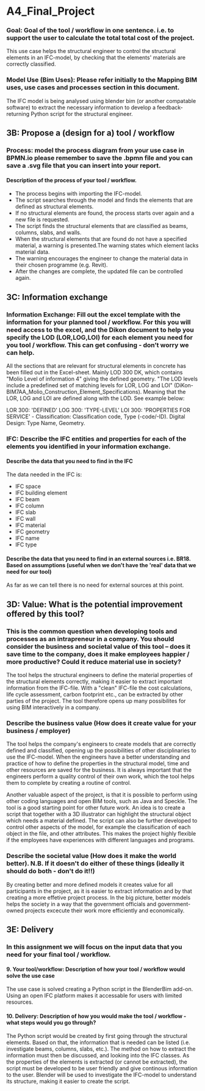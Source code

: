 # A4_Final_Project

### Goal: Goal of the tool / workflow in one sentence. i.e. to support the user to calculate the total total cost of the project.
This use case helps the structural engineer to control the structural elements in an IFC-model, by checking that the elements' materials are correctly classified.


### Model Use (Bim Uses): Please refer initially to the Mapping BIM uses, use cases and processes section in this document.
The IFC model is being analysed using blender bim (or another compatable software) to extract the necessary information to develop a feedback-returning Python script for the structural engineer.


## 3B: Propose a (design for a) tool / workflow
### Process: model the process diagram from your use case in BPMN.io please remember to save the .bpmn file and you can save a .svg file that you can insert into your report. 
#### Description of the process of your tool / workflow.
- The process begins with importing the IFC-model. 
- The script searches through the model and finds the elements that are defined as structural elements.
- If no structural elements are found, the process starts over again and a new file is requested.
- The script finds the structural elements that are classified as beams, columns, slabs, and walls.
- When the structural elements that are found do not have a specified material, a warning is presented.The warning states which element lacks material data.
- The warning encourages the engineer to change the material data in their chosen programme (e.g. Revit).
- After the changes are complete, the updated file can be controlled again.


## 3C: Information exchange
### Information Exchange: Fill out the excel template with the information for your planned tool / workflow. For this you will need access to the excel, and the Dikon document to help you specify the LOD (LOR,LOG,LOI) for each element you need for you tool / workflow. This can get confusing - don’t worry we can help. 
All the sections that are relevant for structural elements in concrete has been filled out in the Excel-sheet. Mainly LOD 300 DK, which contains "Molio Level of information 4" giving the defined geometry. "The LOD levels include a predefined set of matching levels for LOR, LOG and LOI" (DiKon-BIM7AA_Molio_Construction_Element_Specifications). Meaning that the LOR, LOG and LOI are defined along with the LOD. See example below:

LOR 300: 'DEFINED'
LOG 300: 'TYPE-LEVEL'
LOI 300: 'PROPERTIES FOR SERVICE' - Classification: Classification code, Type (-code/-ID). Digital Design: Type Name, Geometry.


### IFC: Describe the IFC entities and properties for each of the elements you identified in your information exchange.
#### Describe the data that you need to find in the IFC
The data needed in the IFC is:
- IFC space
- IFC building element
- IFC beam
- IFC column
- IFC slab
- IFC wall
- IFC material
- IFC geometry 
- IFC name
- IFC type 


#### Describe the data that you need to find in an external sources i.e. BR18. Based on assumptions (useful when we don't have the 'real' data that we need for our tool)
As far as we can tell there is no need for external sources at this point. 


## 3D: Value: What is the potential improvement offered by this tool?
### This is the common question when developing tools and processes as an intrapreneur in a company. You should consider the business and societal value of this tool – does it save time to the company, does it make employees happier / more productive? Could it reduce material use in society?
The tool helps the structural engineers to define the material properties of the structural elements correctly, making it easier to extract important information from the IFC-file. With a "clean" IFC-file the cost calculations, life cycle assessment, carbon footprint etc., can be extracted by other parties of the project. The tool therefore opens up many possibilites for using BIM interactively in a company. 


### Describe the business value (How does it create value for your business / employer)
The tool helps the company's engineers to create models that are correctly defined and classified, opening up the possibilities of other disciplinaries to use the IFC-model. When the engineers have a better understanding and practice of how to define the properties in the structural model, time and other resources are saved for the business. It is always important that the engineers perform a quality control of their own work, which the tool helps them to complete by creating a routine of control.  

Another valuable aspect of the project, is that it is possible to perform using other coding languages and open BIM tools, such as Java and Speckle. The tool is a good starting point for other future work. An idea is to create a script that together with a 3D illustrator can highlight the structural object which needs a material defined. The script can also be further developed to control other aspects of the model, for example the classification of each object in the file, and other attributes. This makes the project highly flexible if the employees have experiences with different languages and programs.

### Describe the societal value (How does it make the world better). N.B. If it doesn't do either of these things (ideally it should do both - don't do it!!)
By creating better and more defined models it creates value for all participants in the project, as it is easier to extract information and by that creating a more effetive project process. In the big picture, better models helps the society in a way that the government officials and government-owned projects excecute their work more efficiently and economically. 


## 3E: Delivery
### In this assignment we will focus on the input data that you need for your final tool / workflow. 


#### 9. Your tool/workflow: Description of how your tool / workflow would solve the use case 
The use case is solved creating a Python script in the BlenderBim add-on. Using an open IFC platform makes it accessable for users with limited resources. 


#### 10. Delivery: Description of how you would make the tool / workflow - what steps would you go through?
The Python script would be created by first going through the structural elements.
Based on that, the information that is needed can be listed (i.e. investigate beams, columns, slabs, etc.). The method on how to extract the information must then be discussed, and looking into the IFC classes.
As the properties of the elements is extracted (or cannot be extracted), the script must be developed to be user friendly and give continous information to the user.
Blender will be used to investigate the IFC-model to understand its structure, making it easier to create the script.
